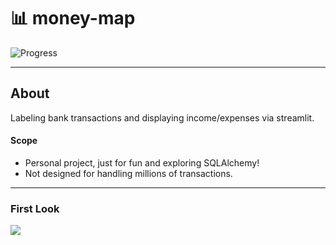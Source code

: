 
# :bar_chart: money-map

![Progress](https://progress-bar.dev/30/?title=progress)

---

## About

Labeling bank transactions and displaying income/expenses via streamlit.

#### Scope

- Personal project, just for fun and exploring SQLAlchemy!
- Not designed for handling millions of transactions.

---

### First Look
![](https://github.com/hanmad95/money-map/snapshots/MoneyMapLabeling.gif)
